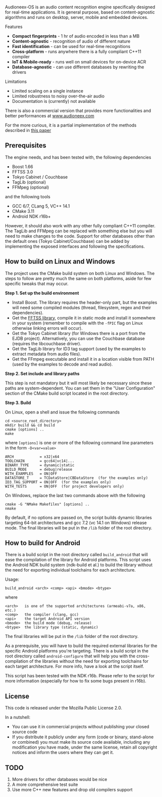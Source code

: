 
Audioneex-OS is an audio content recognition engine specifically designed
for real-time applications. It is general purpose, based on content-agnostic
algorithms and runs on desktop, server, mobile and embedded devices.

Features

- **Compact fingerprints** - 1 hr of audio encoded in less than a MB
- **Content-agnostic** - recognition of audio of different nature
- **Fast identification** - can be used for real-time recognitions
- **Cross-platform** - runs anywhere there is a fully compliant C++11 compiler
- **IoT & Mobile-ready** - runs well on small devices for on-device ACR
- **Database-agnostic** - can use different databases by rewriting the drivers

Limitations

- Limited scaling on a single instance
- Limited robustness to noisy over-the-air audio
- Documentation is (currently) not available

There is also a commercial version that provides more functionalities and
better performances at www.audioneex.com

For the more curious, it is a partial implementation of the methods described
in [this paper](https://www.dropbox.com/s/0qvfq2o53uudaqx/agramaglia_acr_paper_2014.pdf)


## Prerequisites

The engine needs, and has been tested with, the following dependencies

- Boost 1.66
- FFTSS 3.0
- Tokyo Cabinet / Couchbase
- TagLib  (optional)
- FFMpeg  (optional)

and the following tools

- GCC 6/7, CLang 5, VC++ 14.1
- CMake 3.11
- Android NDK r16b+

However, it should also work with any other fully compliant C++11 compiler.
The TagLib and FFMpeg can be replaced with something else but you will need
to make changes to the code. Support for other databases other than the default
ones (Tokyo Cabinet/Couchbase) can be added by implementing the exposed
interfaces and following the specifications.


## How to build on Linux and Windows

The project uses the CMake build system on both Linux and Windows.
The steps to follow are pretty much the same on both platforms, aside
for few specific tweaks that may occur.

**Step 1. Set up the build environment**

- Install Boost. The library requires the header-only part, but the examples 
will need some compiled modules (thread, filesystem, regex and their dependencies).
- Get the [FFTSS library](http://www.ssisc.org/fftss/), compile it in static
mode and install it somewhere in your system (remember to compile with the
`-fPIC` flag on Linux otherwise linking errors will occur).
- Get the Tokyo Cabinet library (for Windows there is a port from the EJDB 
project). Alternatively, you can use the Couchbase database (requires
the libcouchbase driver).
- Get the TagLib library for ID3 tag support (used by the examples to 
extract metadata from audio files).
- Get the FFmpeg executable and install it in a location visible from PATH
(used by the examples to decode and read audio).

**Step 2. Set include and library paths**

This step is not mandatory but it will most likely be necessary since these paths
are system-dependent. You can set them in the "User Configuration" section
of the CMake build script located in the root directory.

**Step 3. Build**

On Linux, open a shell and issue the following commands

    cd <source_root_directory>
    mkdir build && cd build
    cmake [options] ..
    make

where `[options]` is one or more of the following command line parameters in
the form `-D<var=value>`

    ARCH            = x32|x64
    TOOLCHAIN       = gcc64|vc14|...
    BINARY_TYPE     = dynamic|static
    BUILD_MODE      = debug|release
    WITH_EXAMPLES   = ON|OFF
    DATASTORE_T     = TCDataStore|CBDataStore  (for the examples only)
    ID3_TAG_SUPPORT = ON|OFF  (for the examples only)
    WITH_TESTS      = ON|OFF  (for project developers only)


On Windows, replace the last two commands above with the following

    cmake -G "NMake Makefiles" [options] ..
    nmake

By default, if no options are passed on, the script builds dynamic libraries
targeting 64-bit architectures and gcc 7.2 (vc 14.1 on Windows) release mode.
The final libraries will be put in the `/lib` folder of the root directory.


## How to build for Android

There is a build script in the root directory called `build_android` that
will ease the compilation of the library for Android platforms. This script
uses the Android NDK build system (ndk-build et al.) to build the library
without the need for exporting individual toolchains for each architecture.

Usage:

    build_android <arch> <comp> <api> <bmode> <btype>

where

    <arch>   is one of the supported architectures (armeabi-v7a, x86, etc.)
    <comp>   the compiler (clang, gcc)
    <api>    the target Android API version
    <bmode>  the build mode (debug, release)
    <btype>  the library type (static, dynamic)

The final libraries will be put in the `/lib` folder of the root directory.

As a prerequisite, you will have to build the required external libraries
for the specific Android platforms you're targeting. There is a build script
in the root directory called `android-configure` that will help you with the
cross-compilation of the libraries without the need for exporting toolchains
for each target architecture. For more info, have a look at the script itself.

This script has been tested with the NDK r16b. Please refer to the script for
more information (especially for how to fix some bugs present in r16b).


## License

This code is released under the Mozilla Public License 2.0.

In a nutshell:

- You can use it in commercial projects without publishing your closed source code
- If you distribute it publicly under any form (code or binary, stand-alone or combined) you 
  must make its source code available, including any modification you have made, under the 
  same license, retain all copyright notices and inform the users where they can get it.
  
  
## TODO

1. More drivers for other databases would be nice
2. A more comprehensive test suite
3. Use more C++ new features and drop old compilers support


